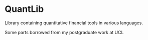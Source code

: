 # QuantLib
Library containing quantitative financial tools in various languages. 

Some parts borrowed from my postgraduate work at UCL

